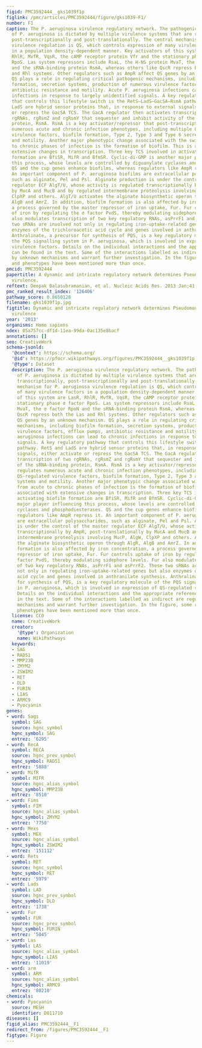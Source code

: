 ```yaml
---
figid: PMC3592444__gks1039f1p
figlink: /pmc/articles/PMC3592444/figure/gks1039-F1/
number: F1
caption: The P. aeruginosa virulence regulatory network. The pathogenic potential
  of P. aeruginosa is dictated by multiple virulence systems that are regulated transcriptionally,
  post-transcriptionally and post-translationally. The central mechanism for P. aeruginosa
  virulence regulation is QS, which controls expression of many virulence factors
  in a population density-dependent manner. Key activators of this system are LasR,
  RhlR, MvfR, VqsR, the cAMP receptor protein Vfr and the stationary phase σ factor
  RpoS. Las system repressors include RsaL, the H-NS protein MvaT, the σ factor RpoN
  and the sRNA-binding protein RsmA, whereas others like QscR repress both the Las
  and Rhl systems. Other regulators such as AmpR affect QS genes by an unknown mechanism.
  QS plays a role in regulating critical pathogenic mechanisms, including biofilm
  formation, secretion systems, production of numerous virulence factors, efflux pumps,
  antibiotic resistance and motility. Acute P. aeruginosa infections can lead to chronic
  infections in response to largely unidentified signals. A key regulatory pathway
  that controls this lifestyle switch is the RetS–LadS–GacSA–RsmA pathway. RetS and
  LadS are hybrid sensor proteins that, in response to external signals, either activate
  or repress the GacSA TCS. The GacA regulator then activates transcription of two
  rgRNAs, rgRsmZ and rgRsmY that sequester and inhibit activity of the sRNA-binding
  protein, RsmA. RsmA is a key activator/repressor that post-transcriptionally regulates
  numerous acute and chronic infection phenotypes, including multiple QS-regulated
  virulence factors, biofilm formation, Type 2, Type 3 and Type 6 secretion systems
  and motility. Another major phenotypic change associated with the switch from acute
  to chronic phases of infection is the formation of biofilm. This is associated with
  extensive changes in transcription. Three key TCS involved in activating biofilm
  formation are BfiSR, MifR and BfmSR. Cyclic-di-GMP is another major player influencing
  this process, whose levels are controlled by diguanylate cyclases and phosphodiesterases.
  QS and the cup genes enhance biofilms, whereas regulators like AmpR repress it.
  An important component of P. aeruginosa biofilms are extracellular polysaccharides,
  such as alginate, Pel and Psl. Alginate production is under the control of the master
  regulator ECF AlgT/U, whose activity is regulated transcriptionally by AmpR, post-translationally
  by MucA and MucB and by regulated intermembrane proteolysis involving MucP, AlgW,
  ClpXP and others. AlgT/U activates the alginate biosynthetic operon through AlgR,
  AlgB and AmrZ. In addition, biofilm formation is also affected by iron concentration,
  a process governed by the master repressor of iron uptake, Fur. Fur controls uptake
  of iron by regulating the σ factor PvdS, thereby modulating sidephore levels. Fur
  also modulates transcription of two key regulatory RNAs, asPrrF1 and asPrrF2. These
  two sRNAs are involved not only in regulating iron-uptake-related genes but also
  enzymes of the trichloroacetic acid cycle and genes involved in anthranilate synthesis.
  Anthralinate, a precursor for synthesis of PQS, is a key regulatory molecule of
  the PQS signalling system in P. aeruginosa, which is involved in expression of QS-regulated
  virulence factors. Details on the individual interactions and the appropriate references
  can be found in the text. Some of the interactions labelled as indirect are regulated
  by unknown mechanisms and warrant further investigation. In the figure, some regulators
  and phenotypes have been mentioned more than once.
pmcid: PMC3592444
papertitle: A dynamic and intricate regulatory network determines Pseudomonas aeruginosa
  virulence.
reftext: Deepak Balasubramanian, et al. Nucleic Acids Res. 2013 Jan;41(1):1-20.
pmc_ranked_result_index: '126406'
pathway_score: 0.8650128
filename: gks1039f1p.jpg
figtitle: Dynamic and intricate regulatory network determines Pseudomonas aeruginosa
  virulence
year: '2013'
organisms: Homo sapiens
ndex: 05a757cc-df1d-11ea-99da-0ac135e8bacf
annotations: []
seo: CreativeWork
schema-jsonld:
  '@context': https://schema.org/
  '@id': https://pfocr.wikipathways.org/figures/PMC3592444__gks1039f1p.html
  '@type': Dataset
  description: The P. aeruginosa virulence regulatory network. The pathogenic potential
    of P. aeruginosa is dictated by multiple virulence systems that are regulated
    transcriptionally, post-transcriptionally and post-translationally. The central
    mechanism for P. aeruginosa virulence regulation is QS, which controls expression
    of many virulence factors in a population density-dependent manner. Key activators
    of this system are LasR, RhlR, MvfR, VqsR, the cAMP receptor protein Vfr and the
    stationary phase σ factor RpoS. Las system repressors include RsaL, the H-NS protein
    MvaT, the σ factor RpoN and the sRNA-binding protein RsmA, whereas others like
    QscR repress both the Las and Rhl systems. Other regulators such as AmpR affect
    QS genes by an unknown mechanism. QS plays a role in regulating critical pathogenic
    mechanisms, including biofilm formation, secretion systems, production of numerous
    virulence factors, efflux pumps, antibiotic resistance and motility. Acute P.
    aeruginosa infections can lead to chronic infections in response to largely unidentified
    signals. A key regulatory pathway that controls this lifestyle switch is the RetS–LadS–GacSA–RsmA
    pathway. RetS and LadS are hybrid sensor proteins that, in response to external
    signals, either activate or repress the GacSA TCS. The GacA regulator then activates
    transcription of two rgRNAs, rgRsmZ and rgRsmY that sequester and inhibit activity
    of the sRNA-binding protein, RsmA. RsmA is a key activator/repressor that post-transcriptionally
    regulates numerous acute and chronic infection phenotypes, including multiple
    QS-regulated virulence factors, biofilm formation, Type 2, Type 3 and Type 6 secretion
    systems and motility. Another major phenotypic change associated with the switch
    from acute to chronic phases of infection is the formation of biofilm. This is
    associated with extensive changes in transcription. Three key TCS involved in
    activating biofilm formation are BfiSR, MifR and BfmSR. Cyclic-di-GMP is another
    major player influencing this process, whose levels are controlled by diguanylate
    cyclases and phosphodiesterases. QS and the cup genes enhance biofilms, whereas
    regulators like AmpR repress it. An important component of P. aeruginosa biofilms
    are extracellular polysaccharides, such as alginate, Pel and Psl. Alginate production
    is under the control of the master regulator ECF AlgT/U, whose activity is regulated
    transcriptionally by AmpR, post-translationally by MucA and MucB and by regulated
    intermembrane proteolysis involving MucP, AlgW, ClpXP and others. AlgT/U activates
    the alginate biosynthetic operon through AlgR, AlgB and AmrZ. In addition, biofilm
    formation is also affected by iron concentration, a process governed by the master
    repressor of iron uptake, Fur. Fur controls uptake of iron by regulating the σ
    factor PvdS, thereby modulating sidephore levels. Fur also modulates transcription
    of two key regulatory RNAs, asPrrF1 and asPrrF2. These two sRNAs are involved
    not only in regulating iron-uptake-related genes but also enzymes of the trichloroacetic
    acid cycle and genes involved in anthranilate synthesis. Anthralinate, a precursor
    for synthesis of PQS, is a key regulatory molecule of the PQS signalling system
    in P. aeruginosa, which is involved in expression of QS-regulated virulence factors.
    Details on the individual interactions and the appropriate references can be found
    in the text. Some of the interactions labelled as indirect are regulated by unknown
    mechanisms and warrant further investigation. In the figure, some regulators and
    phenotypes have been mentioned more than once.
  license: CC0
  name: CreativeWork
  creator:
    '@type': Organization
    name: WikiPathways
  keywords:
  - SAG
  - RAD51
  - MMP23B
  - ZMYM2
  - ZSWIM2
  - RET
  - DLD
  - FURIN
  - LIAS
  - ARMC9
  - Pyocyanin
genes:
- word: Sags
  symbol: SAG
  source: hgnc_symbol
  hgnc_symbol: SAG
  entrez: '6295'
- word: RecA
  symbol: RECA
  source: hgnc_prev_symbol
  hgnc_symbol: RAD51
  entrez: '5888'
- word: MifR
  symbol: MIFR
  source: hgnc_alias_symbol
  hgnc_symbol: MMP23B
  entrez: '8510'
- word: Fims
  symbol: FIM
  source: hgnc_alias_symbol
  hgnc_symbol: ZMYM2
  entrez: '7750'
- word: Mexs
  symbol: MEX
  source: hgnc_alias_symbol
  hgnc_symbol: ZSWIM2
  entrez: '151112'
- word: Rets
  symbol: RET
  source: hgnc_symbol
  hgnc_symbol: RET
  entrez: '5979'
- word: Lads
  symbol: LAD
  source: hgnc_prev_symbol
  hgnc_symbol: DLD
  entrez: '1738'
- word: Fur
  symbol: FUR
  source: hgnc_prev_symbol
  hgnc_symbol: FURIN
  entrez: '5045'
- word: Las
  symbol: LAS
  source: hgnc_alias_symbol
  hgnc_symbol: LIAS
  entrez: '11019'
- word: arm
  symbol: ARM
  source: hgnc_alias_symbol
  hgnc_symbol: ARMC9
  entrez: '80210'
chemicals:
- word: Pyocyanin
  source: MESH
  identifier: D011710
diseases: []
figid_alias: PMC3592444__F1
redirect_from: /figures/PMC3592444__F1
figtype: Figure
---
```

